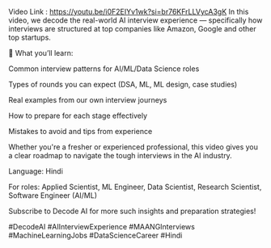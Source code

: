 Video Link : https://youtu.be/i0F2EIYv1wk?si=br76KFrLLVycA3gK
In this video, we decode the real-world AI interview experience — specifically how interviews are structured at top companies like Amazon, Google and other top startups.

🧠 What you’ll learn:

Common interview patterns for AI/ML/Data Science roles

Types of rounds you can expect (DSA, ML, ML design, case studies)

Real examples from our own interview journeys

How to prepare for each stage effectively

Mistakes to avoid and tips from experience

Whether you're a fresher or experienced professional, this video gives you a clear roadmap to navigate the tough interviews in the AI industry.

Language: Hindi

For roles: Applied Scientist, ML Engineer, Data Scientist, Research Scientist, Software Engineer (AI/ML)

Subscribe to Decode AI for more such insights and preparation strategies!

#DecodeAI #AIInterviewExperience #MAANGInterviews #MachineLearningJobs #DataScienceCareer #Hindi
